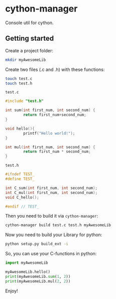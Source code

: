 # cython-manager
Console util for cython.

## Getting started

Create a project folder:
```sh
mkdir myAwesomeLib
```

Create two files (.c and .h) with these functions:
```sh
touch test.c
touch test.h
```

`test.c`
```c
#include "test.h"

int sum(int first_num, int second_num) {
        return first_num+second_num;
}

void hello(){
        printf("Hello world!");
}

int mul(int first_num, int second_num) {
        return first_num * second_num;
}
```

`test.h`
```c
#ifndef TEST_
#define TEST_

int C_sum(int first_num, int second_num);
int C_mul(int first_num, int second_num);
void C_hello();

#endif // TEST_
```

Then you need to build it via `cython-manager`:
```sh
cython-manager build test.c test.h myAwesomeLib
```

Now you need to build your Library for python:
```sh
python setup.py build_ext -i
```

So, you can use your C-functions in python:
```python
import myAwesomeLib

myAwesomeLib.hello()
print(myAwesomeLib.sum(1, 2))
print(myAwesomeLib.mul(2, 2))
```

Enjoy!
